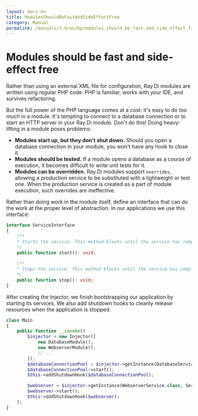 ```yaml
---
layout: docs-en
title: ModulesShouldBeFastAndSideEffectFree
category: Manual
permalink: /manuals/1.0/en/bp/modules_should_be_fast_and_side_effect_free.html
---
```

# Modules should be fast and side-effect free

Rather than using an external XML file for configuration, Ray.Di modules are
written using regular PHP code. PHP is familiar, works with your IDE, and
survives refactoring.

But the full power of the PHP language comes at a cost: it's easy to do _too
much_ in a module. It's tempting to connect to a database connection or to start
an HTTP server in your Ray.Di module. Don't do this! Doing heavy-lifting in a
module poses problems:

*   **Modules start up, but they don't shut down.** Should you open a database
    connection in your module, you won't have any hook to close it.
*   **Modules should be tested.** If a module opens a database as a course of
    execution, it becomes difficult to write unit tests for it.
*   **Modules can be overridden.** Ray.Di modules support
    `overrides`,
    allowing a production service to be substituted with a lightweight or test
    one. When the production service is created as a part of module execution,
    such overrides are ineffective.

Rather than doing work in the module itself, define an interface that can do the
work at the proper level of abstraction. In our applications we use this
interface:

```php
interface ServiceInterface
{
    /**
    * Starts the service. This method blocks until the service has completely started.
    */
    public function start(): void;
    
    /**
    * Stops the service. This method blocks until the service has completely shut down.
    */
    public function stop(): void;
}
```

After creating the Injector, we finish bootstrapping our application by starting
its services. We also add shutdown hooks to cleanly release resources when the
application is stopped.

```php
class Main
{
    public function __invoke()
        $injector = new Injector([
            new DatabaseModule(),
            new WebserverModule(),
            // ..
        ]);
        $databaseConnectionPool = $injector->getInstance(DatabaseService.class, Service.class);
        $databaseConnectionPool->start();
        $this->addShutdownHook($databaseConnectionPool);

        $webserver = $injector->getInstance(WebserverService.class, Service.class);
        $webserver->start();
        $this->addShutdownHook($webserver);
    );
}
```
